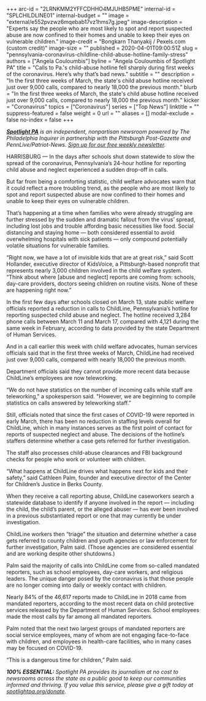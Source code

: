 +++
arc-id = "2LRNKMM2YFFCDHHO4MJUHB5PME"
internal-id = "SPLCHILDLINE01"
internal-budget = ""
image = "external/e552pvzwz6mqebab17vz1hms7g.jpeg"
image-description = "Experts say the people who are most likely to spot and report suspected abuse are now confined to their homes and unable to keep their eyes on vulnerable children."
image-credit = "Bongkarn Thanyakij / Pexels.com (custom credit)"
image-size = ""
published = 2020-04-01T09:00:51Z
slug = "pennsylvania-coronavirus-childline-child-abuse-hotline-family-stress"
authors = ["Angela Couloumbis"]
byline = "Angela Couloumbis of Spotlight PA"
title = "Calls to Pa.'s child-abuse hotline fell sharply during first weeks of the coronavirus. Here’s why that’s bad news."
subtitle = ""
description = "In the first three weeks of March, the state's child abuse hotline received just over 9,000 calls, compared to nearly 18,000 the previous month."
blurb = "In the first three weeks of March, the state's child abuse hotline received just over 9,000 calls, compared to nearly 18,000 the previous month."
kicker = "Coronavirus"
topics = ["Coronavirus"]
series = ["Top News"]
linktitle = ""
suppress-featured = false
weight = 0
url = ""
aliases = []
modal-exclude = false
no-index = false
+++

<a href="https://www.spotlightpa.org/"><i><b>Spotlight PA</b></i></a><i> is an independent, nonpartisan newsroom powered by The Philadelphia Inquirer in partnership with the Pittsburgh Post-Gazette and PennLive/Patriot-News. </i><a href="https://www.spotlightpa.org/newsletters"><i>Sign up for our free weekly newsletter</i></a><i>.</i>

HARRISBURG — In the days after schools shut down statewide to slow the spread of the coronavirus, Pennsylvania’s 24-hour hotline for reporting child abuse and neglect experienced a sudden drop-off in calls.

But far from being a comforting statistic, child welfare advocates warn that it could reflect a more troubling trend, as the people who are most likely to spot and report suspected abuse are now confined to their homes and unable to keep their eyes on vulnerable children.

That’s happening at a time when families who were already struggling are further stressed by the sudden and dramatic fallout from the virus’ spread, including lost jobs and trouble affording basic necessities like food. Social distancing and staying home — both considered essential to avoid overwhelming hospitals with sick patients — only compound potentially volatile situations for vulnerable families.

“Right now, we have a lot of invisible kids that are at great risk,” said Scott Hollander, executive director of KidsVoice, a Pittsburgh-based nonprofit that represents nearly 3,000 children involved in the child welfare system. “Think about where [abuse and neglect] reports are coming from: schools, day-care providers, doctors seeing children on routine visits. None of these are happening right now.”

In the first few days after schools closed on March 13, state public welfare officials reported a reduction in calls to ChildLine, Pennsylvania’s hotline for reporting suspected child abuse and neglect. The hotline received 3,284 phone calls between March 11 and March 17, compared with 4,121 during the same week in February, according to data provided by the state Department of Human Services.

<script src="https://www.spotlightpa.org/embed.js" async></script><div data-spl-embed-version="1" data-spl-src="https://www.spotlightpa.org/embeds/donate/"></div>


And in a call earlier this week with child welfare advocates, human services officials said that in the first three weeks of March, ChildLine had received just over 9,000 calls, compared with nearly 18,000 the previous month.

Department officials said they cannot provide more recent data because ChildLine’s employees are now teleworking.

“We do not have statistics on the number of incoming calls while staff are teleworking," a spokesperson said. "However, we are beginning to compile statistics on calls answered by teleworking staff.”

Still, officials noted that since the first cases of COVID-19 were reported in early March, there has been no reduction in staffing levels overall for ChildLine, which in many instances serves as the first point of contact for reports of suspected neglect and abuse. The decisions of the hotline’s staffers determine whether a case gets referred for further investigation.

The staff also processes child-abuse clearances and FBI background checks for people who work or volunteer with children.

“What happens at ChildLine drives what happens next for kids and their safety,” said Cathleen Palm, founder and executive director of the Center for Children’s Justice in Berks County.

When they receive a call reporting abuse, ChildLine caseworkers search a statewide database to identify if anyone involved in the report — including the child, the child’s parent, or the alleged abuser — has ever been involved in a previous substantiated report or one that may currently be under investigation.

<script src="https://www.spotlightpa.org/embed.js" async></script><div data-spl-embed-version="1" data-spl-src="https://www.spotlightpa.org/embeds/newsletter/"></div>

ChildLine workers then “triage” the situation and determine whether a case gets referred to county children and youth agencies or law enforcement for further investigation, Palm said. (Those agencies are considered essential and are working despite other shutdowns.)

Palm said the majority of calls into ChildLine come from so-called mandated reporters, such as school employees, day-care workers, and religious leaders. The unique danger posed by the coronavirus is that those people are no longer coming into daily or weekly contact with children.

Nearly 84% of the 46,617 reports made to ChildLine in 2018 came from mandated reporters, according to the most recent data on child protective services released by the Department of Human Services. School employees made the most calls by far among all mandated reporters.

Palm noted that the next two largest groups of mandated reporters are social service employees, many of whom are not engaging face-to-face with children, and employees in health-care facilities, who in many cases may be focused on COVID-19.

“This is a dangerous time for children,” Palm said.

<i><b>100% ESSENTIAL: </b></i><i>Spotlight PA provides its journalism at no cost to newsrooms across the state as a public good to keep our communities informed and thriving. If you value this service, please give a gift today at </i><a href="https://www.spotlightpa.org/donate"><i>spotlightpa.org/donate</i></a><i>.</i>

<script src="https://www.spotlightpa.org/embed.js" async></script><div data-spl-embed-version="1" data-spl-src="https://www.spotlightpa.org/embeds/tips/?tip_text=Do%20you%20have%20a%20tip%20about%20%3Cb%3Ehow%20Pa.'s%20government%20is%20responding%20to%20the%20coronavirus%3C%2Fb%3E%3F%20Tell%20us."></div>
